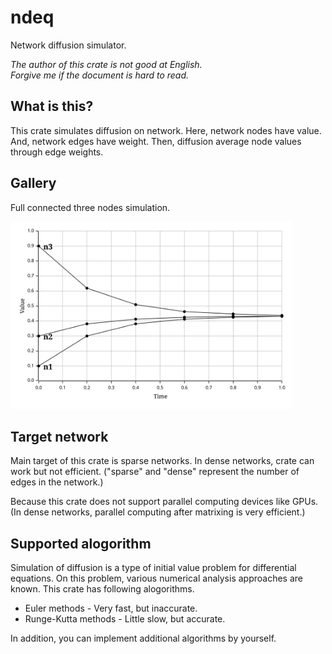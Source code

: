 ndeq
===

Network diffusion simulator.

*The author of this crate is not good at English.*  
*Forgive me if the document is hard to read.*

## What is this?

This crate simulates diffusion on network.
Here, network nodes have value.
And, network edges have weight.
Then, diffusion average node values through edge weights.

## Gallery

Full connected three nodes simulation.

<img src="example_pkgs/sample/out/out.svg" height="300"/>

## Target network

Main target of this crate is sparse networks.
In dense networks, crate can work but not efficient.
("sparse" and "dense" represent the number of edges in the network.)

Because this crate does not support parallel computing devices like GPUs.
(In dense networks, parallel computing after matrixing is very efficient.)

## Supported alogorithm

Simulation of diffusion is a type of initial value problem for differential
equations. On this problem, various numerical analysis approaches are known.
This crate has following alogorithms. 

* Euler methods - Very fast, but inaccurate.
* Runge-Kutta methods - Little slow, but accurate.

In addition, you can implement additional algorithms by yourself.